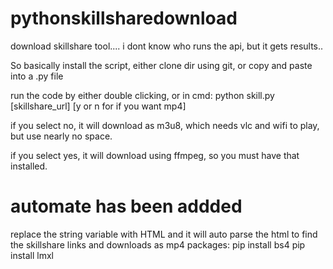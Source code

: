 # pythonskillsharedownload
download skillshare tool.... i dont know who runs the api, but it gets results..


So basically install the script, either clone dir using git, or copy and paste into a .py file

run the code by either double clicking, or in cmd:
python skill.py [skillshare_url] [y or n for if you want mp4]

if you select no, it will download as m3u8, which needs vlc and wifi to play, but use nearly no space.

if you select yes, it will download using ffmpeg, so you must have that installed.



# automate has been addded

replace the string variable with HTML and it will auto parse the html to find the skillshare links and downloads as mp4
packages:
pip install bs4
pip install lmxl
